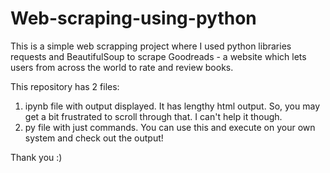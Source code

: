 # Web-scraping-using-python
This is a simple web scrapping project where I used python libraries requests and BeautifulSoup to scrape Goodreads - a website which lets users 
from across the world to rate and review books.

This repository has 2 files:
1. ipynb file with output displayed. It has lengthy html output. So, you may get a bit frustrated to scroll through that. I can't help it though.
2. py file with just commands. You can use this and execute on your own system and check out the output!

Thank you :)
